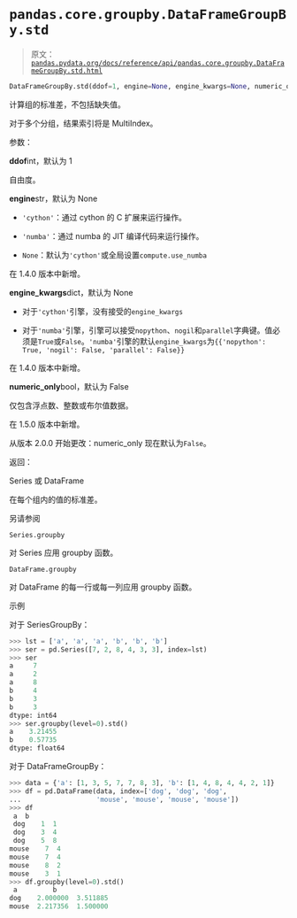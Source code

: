 # `pandas.core.groupby.DataFrameGroupBy.std`

> 原文：[`pandas.pydata.org/docs/reference/api/pandas.core.groupby.DataFrameGroupBy.std.html`](https://pandas.pydata.org/docs/reference/api/pandas.core.groupby.DataFrameGroupBy.std.html)

```py
DataFrameGroupBy.std(ddof=1, engine=None, engine_kwargs=None, numeric_only=False)
```

计算组的标准差，不包括缺失值。

对于多个分组，结果索引将是 MultiIndex。

参数：

**ddof**int，默认为 1

自由度。

**engine**str，默认为 None

+   `'cython'`：通过 cython 的 C 扩展来运行操作。

+   `'numba'`：通过 numba 的 JIT 编译代码来运行操作。

+   `None`：默认为`'cython'`或全局设置`compute.use_numba`

在 1.4.0 版本中新增。

**engine_kwargs**dict，默认为 None

+   对于`'cython'`引擎，没有接受的`engine_kwargs`

+   对于`'numba'`引擎，引擎可以接受`nopython`、`nogil`和`parallel`字典键。值必须是`True`或`False`。`'numba'`引擎的默认`engine_kwargs`为`{{'nopython': True, 'nogil': False, 'parallel': False}}`

在 1.4.0 版本中新增。

**numeric_only**bool，默认为 False

仅包含浮点数、整数或布尔值数据。

在 1.5.0 版本中新增。

从版本 2.0.0 开始更改：numeric_only 现在默认为`False`。

返回：

Series 或 DataFrame

在每个组内的值的标准差。

另请参阅

`Series.groupby`

对 Series 应用 groupby 函数。

`DataFrame.groupby`

对 DataFrame 的每一行或每一列应用 groupby 函数。

示例

对于 SeriesGroupBy：

```py
>>> lst = ['a', 'a', 'a', 'b', 'b', 'b']
>>> ser = pd.Series([7, 2, 8, 4, 3, 3], index=lst)
>>> ser
a     7
a     2
a     8
b     4
b     3
b     3
dtype: int64
>>> ser.groupby(level=0).std()
a    3.21455
b    0.57735
dtype: float64 
```

对于 DataFrameGroupBy：

```py
>>> data = {'a': [1, 3, 5, 7, 7, 8, 3], 'b': [1, 4, 8, 4, 4, 2, 1]}
>>> df = pd.DataFrame(data, index=['dog', 'dog', 'dog',
...                   'mouse', 'mouse', 'mouse', 'mouse'])
>>> df
 a  b
 dog    1  1
 dog    3  4
 dog    5  8
mouse    7  4
mouse    7  4
mouse    8  2
mouse    3  1
>>> df.groupby(level=0).std()
 a         b
dog    2.000000  3.511885
mouse  2.217356  1.500000 
```
